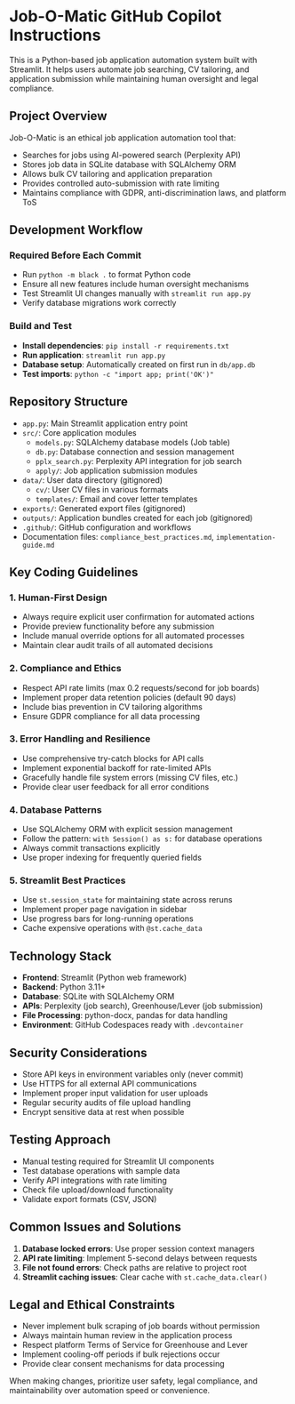 # Job-O-Matic GitHub Copilot Instructions

This is a Python-based job application automation system built with Streamlit. It helps users automate job searching, CV tailoring, and application submission while maintaining human oversight and legal compliance.

## Project Overview

Job-O-Matic is an ethical job application automation tool that:
- Searches for jobs using AI-powered search (Perplexity API)
- Stores job data in SQLite database with SQLAlchemy ORM
- Allows bulk CV tailoring and application preparation
- Provides controlled auto-submission with rate limiting
- Maintains compliance with GDPR, anti-discrimination laws, and platform ToS

## Development Workflow

### Required Before Each Commit
- Run `python -m black .` to format Python code
- Ensure all new features include human oversight mechanisms
- Test Streamlit UI changes manually with `streamlit run app.py`
- Verify database migrations work correctly

### Build and Test
- **Install dependencies**: `pip install -r requirements.txt`
- **Run application**: `streamlit run app.py`
- **Database setup**: Automatically created on first run in `db/app.db`
- **Test imports**: `python -c "import app; print('OK')"`

## Repository Structure

- `app.py`: Main Streamlit application entry point
- `src/`: Core application modules
  - `models.py`: SQLAlchemy database models (Job table)
  - `db.py`: Database connection and session management
  - `pplx_search.py`: Perplexity API integration for job search
  - `apply/`: Job application submission modules
- `data/`: User data directory (gitignored)
  - `cv/`: User CV files in various formats
  - `templates/`: Email and cover letter templates
- `exports/`: Generated export files (gitignored)
- `outputs/`: Application bundles created for each job (gitignored)
- `.github/`: GitHub configuration and workflows
- Documentation files: `compliance_best_practices.md`, `implementation-guide.md`

## Key Coding Guidelines

### 1. Human-First Design
- Always require explicit user confirmation for automated actions
- Provide preview functionality before any submission
- Include manual override options for all automated processes
- Maintain clear audit trails of all automated decisions

### 2. Compliance and Ethics
- Respect API rate limits (max 0.2 requests/second for job boards)
- Implement proper data retention policies (default 90 days)
- Include bias prevention in CV tailoring algorithms
- Ensure GDPR compliance for all data processing

### 3. Error Handling and Resilience
- Use comprehensive try-catch blocks for API calls
- Implement exponential backoff for rate-limited APIs
- Gracefully handle file system errors (missing CV files, etc.)
- Provide clear user feedback for all error conditions

### 4. Database Patterns
- Use SQLAlchemy ORM with explicit session management
- Follow the pattern: `with Session() as s:` for database operations
- Always commit transactions explicitly
- Use proper indexing for frequently queried fields

### 5. Streamlit Best Practices
- Use `st.session_state` for maintaining state across reruns
- Implement proper page navigation in sidebar
- Use progress bars for long-running operations
- Cache expensive operations with `@st.cache_data`

## Technology Stack

- **Frontend**: Streamlit (Python web framework)
- **Backend**: Python 3.11+
- **Database**: SQLite with SQLAlchemy ORM
- **APIs**: Perplexity (job search), Greenhouse/Lever (job submission)
- **File Processing**: python-docx, pandas for data handling
- **Environment**: GitHub Codespaces ready with `.devcontainer`

## Security Considerations

- Store API keys in environment variables only (never commit)
- Use HTTPS for all external API communications
- Implement proper input validation for user uploads
- Regular security audits of file upload handling
- Encrypt sensitive data at rest when possible

## Testing Approach

- Manual testing required for Streamlit UI components
- Test database operations with sample data
- Verify API integrations with rate limiting
- Check file upload/download functionality
- Validate export formats (CSV, JSON)

## Common Issues and Solutions

1. **Database locked errors**: Use proper session context managers
2. **API rate limiting**: Implement 5-second delays between requests
3. **File not found errors**: Check paths are relative to project root
4. **Streamlit caching issues**: Clear cache with `st.cache_data.clear()`

## Legal and Ethical Constraints

- Never implement bulk scraping of job boards without permission
- Always maintain human review in the application process
- Respect platform Terms of Service for Greenhouse and Lever
- Implement cooling-off periods if bulk rejections occur
- Provide clear consent mechanisms for data processing

When making changes, prioritize user safety, legal compliance, and maintainability over automation speed or convenience.
